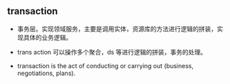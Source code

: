 ## transaction

- 事务层。实现领域服务，主要是调用实体，资源库的方法进行逻辑的拼装，实现具体的业务逻辑。
- trans action 可以操作多个聚合，ds 等进行逻辑的拼装，事务的处理。

- transaction is the act of conducting or carrying out (business, negotiations, plans).